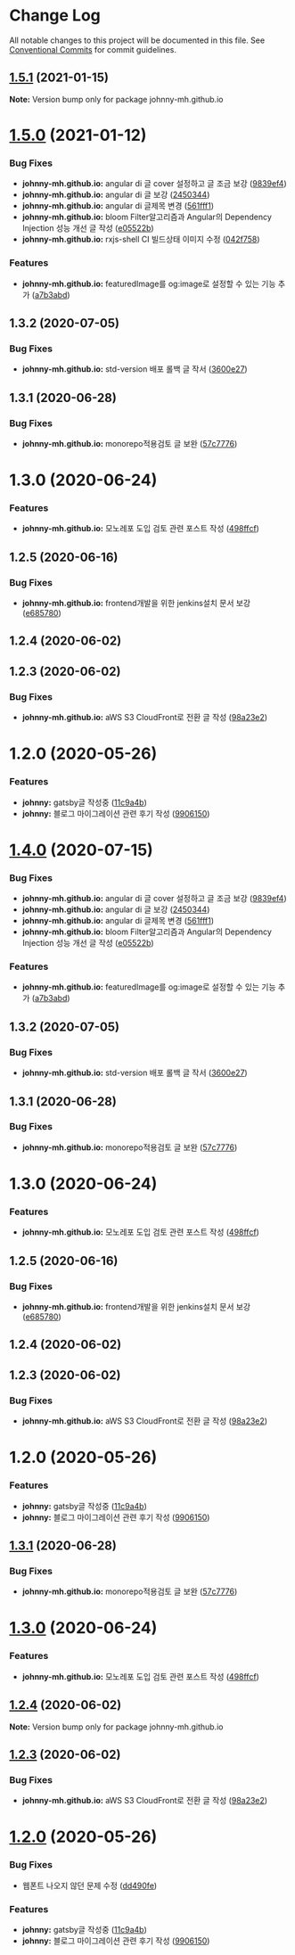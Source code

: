 # Change Log

All notable changes to this project will be documented in this file.
See [Conventional Commits](https://conventionalcommits.org) for commit guidelines.

## [1.5.1](https://github.com/johnny-mh/blog/compare/johnny-mh.github.io@1.5.0...johnny-mh.github.io@1.5.1) (2021-01-15)

**Note:** Version bump only for package johnny-mh.github.io





# [1.5.0](https://github.com/johnny-mh/blog/compare/johnny-mh.github.io@1.0.8...johnny-mh.github.io@1.5.0) (2021-01-12)


### Bug Fixes

* **johnny-mh.github.io:** angular di 글 cover 설정하고 글 조금 보강 ([9839ef4](https://github.com/johnny-mh/blog/commit/9839ef4e6cf727172524944f16360b125036fa40))
* **johnny-mh.github.io:** angular di 글 보강 ([2450344](https://github.com/johnny-mh/blog/commit/2450344eb4406f4fc7c29aa64de89cf0ec15dfbf))
* **johnny-mh.github.io:** angular di 글제목 변경 ([561fff1](https://github.com/johnny-mh/blog/commit/561fff1823d1f8855ae75938ebde86823f6613bd))
* **johnny-mh.github.io:** bloom Filter알고리즘과 Angular의 Dependency Injection 성능 개선 글 작성 ([e05522b](https://github.com/johnny-mh/blog/commit/e05522b0505a609140225fe14ba85a7b058d9b77))
* **johnny-mh.github.io:** rxjs-shell CI 빌드상태 이미지 수정 ([042f758](https://github.com/johnny-mh/blog/commit/042f758c1c15036d39485fd0880dfe1f274048d4))


### Features

* **johnny-mh.github.io:** featuredImage를 og:image로 설정할 수 있는 기능 추가 ([a7b3abd](https://github.com/johnny-mh/blog/commit/a7b3abdce6441a60cebaacb7cd3329110b3a8299))



## 1.3.2 (2020-07-05)


### Bug Fixes

* **johnny-mh.github.io:** std-version 배포 롤백 글 작서 ([3600e27](https://github.com/johnny-mh/blog/commit/3600e27f6cbb3a5dfe1dfa271cec1ec72b9bd018))



## 1.3.1 (2020-06-28)


### Bug Fixes

* **johnny-mh.github.io:** monorepo적용검토 글 보완 ([57c7776](https://github.com/johnny-mh/blog/commit/57c7776ed212dddccfb17e7aa71dbe2f4fffa9d7))



# 1.3.0 (2020-06-24)


### Features

* **johnny-mh.github.io:** 모노레포 도입 검토 관련 포스트 작성 ([498ffcf](https://github.com/johnny-mh/blog/commit/498ffcfb25ffabc9a0e3f7170c16c74f9ee2e0ed))



## 1.2.5 (2020-06-16)


### Bug Fixes

* **johnny-mh.github.io:** frontend개발을 위한 jenkins설치 문서 보강 ([e685780](https://github.com/johnny-mh/blog/commit/e685780c586fe906d99d3b37e749f8ce8f68cf8b))



## 1.2.4 (2020-06-02)



## 1.2.3 (2020-06-02)


### Bug Fixes

* **johnny-mh.github.io:** aWS S3 CloudFront로 전환 글 작성 ([98a23e2](https://github.com/johnny-mh/blog/commit/98a23e2439464bfcb2bb0ec33fe2b0006fe9de0e))



# 1.2.0 (2020-05-26)


### Features

* **johnny:** gatsby글 작성중 ([11c9a4b](https://github.com/johnny-mh/blog/commit/11c9a4b232293a6f5cf86e8eea8d860d1c1e67e6))
* **johnny:** 블로그 마이그레이션 관련 후기 작성 ([9906150](https://github.com/johnny-mh/blog/commit/99061509c4149eaaa36c03a79f98971c6e9bd9db))





# [1.4.0](https://github.com/johnny-mh/blog/compare/johnny-mh.github.io@1.0.8...johnny-mh.github.io@1.4.0) (2020-07-15)


### Bug Fixes

* **johnny-mh.github.io:** angular di 글 cover 설정하고 글 조금 보강 ([9839ef4](https://github.com/johnny-mh/blog/commit/9839ef4e6cf727172524944f16360b125036fa40))
* **johnny-mh.github.io:** angular di 글 보강 ([2450344](https://github.com/johnny-mh/blog/commit/2450344eb4406f4fc7c29aa64de89cf0ec15dfbf))
* **johnny-mh.github.io:** angular di 글제목 변경 ([561fff1](https://github.com/johnny-mh/blog/commit/561fff1823d1f8855ae75938ebde86823f6613bd))
* **johnny-mh.github.io:** bloom Filter알고리즘과 Angular의 Dependency Injection 성능 개선 글 작성 ([e05522b](https://github.com/johnny-mh/blog/commit/e05522b0505a609140225fe14ba85a7b058d9b77))


### Features

* **johnny-mh.github.io:** featuredImage를 og:image로 설정할 수 있는 기능 추가 ([a7b3abd](https://github.com/johnny-mh/blog/commit/a7b3abdce6441a60cebaacb7cd3329110b3a8299))



## 1.3.2 (2020-07-05)


### Bug Fixes

* **johnny-mh.github.io:** std-version 배포 롤백 글 작서 ([3600e27](https://github.com/johnny-mh/blog/commit/3600e27f6cbb3a5dfe1dfa271cec1ec72b9bd018))



## 1.3.1 (2020-06-28)


### Bug Fixes

* **johnny-mh.github.io:** monorepo적용검토 글 보완 ([57c7776](https://github.com/johnny-mh/blog/commit/57c7776ed212dddccfb17e7aa71dbe2f4fffa9d7))



# 1.3.0 (2020-06-24)


### Features

* **johnny-mh.github.io:** 모노레포 도입 검토 관련 포스트 작성 ([498ffcf](https://github.com/johnny-mh/blog/commit/498ffcfb25ffabc9a0e3f7170c16c74f9ee2e0ed))



## 1.2.5 (2020-06-16)


### Bug Fixes

* **johnny-mh.github.io:** frontend개발을 위한 jenkins설치 문서 보강 ([e685780](https://github.com/johnny-mh/blog/commit/e685780c586fe906d99d3b37e749f8ce8f68cf8b))



## 1.2.4 (2020-06-02)



## 1.2.3 (2020-06-02)


### Bug Fixes

* **johnny-mh.github.io:** aWS S3 CloudFront로 전환 글 작성 ([98a23e2](https://github.com/johnny-mh/blog/commit/98a23e2439464bfcb2bb0ec33fe2b0006fe9de0e))



# 1.2.0 (2020-05-26)


### Features

* **johnny:** gatsby글 작성중 ([11c9a4b](https://github.com/johnny-mh/blog/commit/11c9a4b232293a6f5cf86e8eea8d860d1c1e67e6))
* **johnny:** 블로그 마이그레이션 관련 후기 작성 ([9906150](https://github.com/johnny-mh/blog/commit/99061509c4149eaaa36c03a79f98971c6e9bd9db))





## [1.3.1](https://github.com/johnny-mh/blog/compare/v1.3.0...v1.3.1) (2020-06-28)


### Bug Fixes

* **johnny-mh.github.io:** monorepo적용검토 글 보완 ([57c7776](https://github.com/johnny-mh/blog/commit/57c7776ed212dddccfb17e7aa71dbe2f4fffa9d7))





# [1.3.0](https://github.com/johnny-mh/blog/compare/v1.2.5...v1.3.0) (2020-06-24)


### Features

* **johnny-mh.github.io:** 모노레포 도입 검토 관련 포스트 작성 ([498ffcf](https://github.com/johnny-mh/blog/commit/498ffcfb25ffabc9a0e3f7170c16c74f9ee2e0ed))





## [1.2.4](https://github.com/johnny-mh/blog/compare/v1.2.3...v1.2.4) (2020-06-02)

**Note:** Version bump only for package johnny-mh.github.io





## [1.2.3](https://github.com/johnny-mh/blog/compare/v1.2.2...v1.2.3) (2020-06-02)


### Bug Fixes

* **johnny-mh.github.io:** aWS S3 CloudFront로 전환 글 작성 ([98a23e2](https://github.com/johnny-mh/blog/commit/98a23e2439464bfcb2bb0ec33fe2b0006fe9de0e))





# [1.2.0](https://github.com/johnny-mh/blog/compare/v1.0.0...v1.2.0) (2020-05-26)


### Bug Fixes

* 웹폰트 나오지 않던 문제 수정 ([dd490fe](https://github.com/johnny-mh/blog/commit/dd490febe7cd704223f3aa85e81f2ee4231e78b2))


### Features

* **johnny:** gatsby글 작성중 ([11c9a4b](https://github.com/johnny-mh/blog/commit/11c9a4b232293a6f5cf86e8eea8d860d1c1e67e6))
* **johnny:** 블로그 마이그레이션 관련 후기 작성 ([9906150](https://github.com/johnny-mh/blog/commit/99061509c4149eaaa36c03a79f98971c6e9bd9db))
